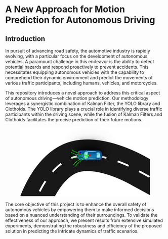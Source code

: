 

# A New Approach for Motion Prediction for Autonomous Driving

## Introduction

  In pursuit of advancing road safety, the automotive industry is rapidly evolving, with a particular focus on the development of autonomous vehicles. A paramount challenge in this endeavor is the ability to detect potential hazards and respond proactively to prevent accidents. This necessitates equipping autonomous vehicles with the capability to comprehend their dynamic environment and predict the movements of various traffic participants, including humans, vehicles, and motorcycles.

  This repository introduces a novel approach to address this critical aspect of autonomous driving—vehicle motion prediction. Our methodology leverages a synergistic combination of Kalman Filter, the YOLO library and Clothoids. The YOLO library plays a crucial role in identifying diverse traffic participants within the driving scene, while the fusion of Kalman Filters and Clothoids facilitates the precise prediction of their future motions.
  

<p align="center">
  <img src="https://github.com/PetrosAngelo/Route-Planning/blob/main/Screencshot/1stPic.png" alt="Simulation Results">
</p>



  The core objective of this project is to enhance the overall safety of autonomous vehicles by empowering them to make informed decisions based on a nuanced understanding of their surroundings. To validate the effectiveness of our approach, we present results from extensive simulated experiments, demonstrating the robustness and efficiency of the proposed solution in predicting the intricate dynamics of traffic scenarios.
